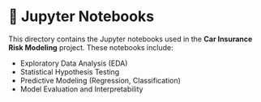 # 📓 Jupyter Notebooks

This directory contains the Jupyter notebooks used in the **Car Insurance Risk Modeling** project. These notebooks include:

- Exploratory Data Analysis (EDA)
- Statistical Hypothesis Testing
- Predictive Modeling (Regression, Classification)
- Model Evaluation and Interpretability
